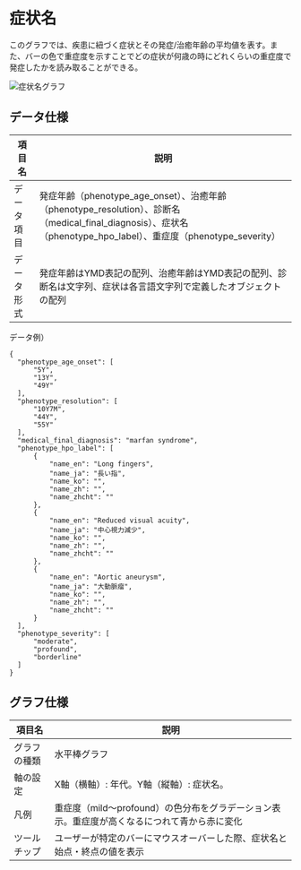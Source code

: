 # 症状名

このグラフでは、疾患に紐づく症状とその発症/治癒年齢の平均値を表す。また、バーの色で重症度を示すことでどの症状が何歳の時にどれくらいの重症度で発症したかを読み取ることができる。

![症状名グラフ](../../assets/images/stats_symptons.png)

## データ仕様
| 項目名 | 説明 |
| ---- | ---- |
| データ項目 | 発症年齢（phenotype_age_onset）、治癒年齢（phenotype_resolution）、診断名（medical_final_diagnosis）、症状名（phenotype_hpo_label）、重症度（phenotype_severity） |
| データ形式 | 発症年齢はYMD表記の配列、治癒年齢はYMD表記の配列、診断名は文字列、症状は各言語文字列で定義したオブジェクトの配列 |

データ例）
```
{
  "phenotype_age_onset": [
      "5Y",
      "13Y",
      "49Y"
  ],
  "phenotype_resolution": [
      "10Y7M",
      "44Y",
      "55Y"
  ],
  "medical_final_diagnosis": "marfan syndrome",
  "phenotype_hpo_label": [
      {
          "name_en": "Long fingers",
          "name_ja": "長い指",
          "name_ko": "",
          "name_zh": "",
          "name_zhcht": ""
      },
      {
          "name_en": "Reduced visual acuity",
          "name_ja": "中心視力減少",
          "name_ko": "",
          "name_zh": "",
          "name_zhcht": ""
      },
      {
          "name_en": "Aortic aneurysm",
          "name_ja": "大動脈瘤",
          "name_ko": "",
          "name_zh": "",
          "name_zhcht": ""
      }
  ],
  "phenotype_severity": [
      "moderate",
      "profound",
      "borderline"
  ]
}
```

## グラフ仕様
| 項目名 | 説明 |
| ---- | ---- |
| グラフの種類 | 水平棒グラフ |
| 軸の設定 | X軸（横軸）: 年代。Y軸（縦軸）: 症状名。 |
| 凡例 | 重症度（mild〜profound）の色分布をグラデーション表示。重症度が高くなるにつれて青から赤に変化 |
| ツールチップ | ユーザーが特定のバーにマウスオーバーした際、症状名と始点・終点の値を表示 |
